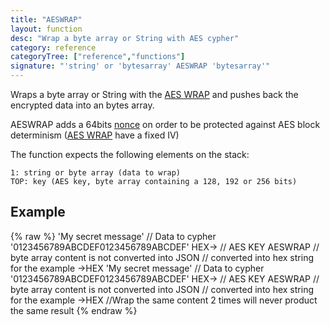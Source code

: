```yaml
---
title: "AESWRAP"
layout: function
desc: "Wrap a byte array or String with AES cypher"
category: reference
categoryTree: ["reference","functions"]
signature: "'string' or 'bytesarray' AESWRAP 'bytesarray'"
---
```


Wraps a byte array or String with the [AES WRAP](https://www.ietf.org/rfc/rfc3394.txt) and pushes back the encrypted data into an bytes array.


AESWRAP adds a 64bits [nonce](https://en.wikipedia.org/wiki/Cryptographic_nonce) on order to be protected against AES block determinism ([AES WRAP](https://www.ietf.org/rfc/rfc3394.txt) have a fixed IV) 


The function expects the following elements on the stack:

    1: string or byte array (data to wrap)
    TOP: key (AES key, byte array containing a 128, 192 or 256 bits)

## Example ##

{% raw %}
<warp10-warpscript-widget backend="{{backend}}"  exec-endpoint="{{execEndpoint}}">
'My secret message'  // Data to cypher 
'0123456789ABCDEF0123456789ABCDEF' HEX-> // AES KEY
AESWRAP
// byte array content is not converted into JSON
// converted into hex string for the example
->HEX
'My secret message'  // Data to cypher 
'0123456789ABCDEF0123456789ABCDEF' HEX-> // AES KEY
AESWRAP
// byte array content is not converted into JSON
// converted into hex string for the example
->HEX
//Wrap the same content 2 times will never product the same result 
</warp10-warpscript-widget>
{% endraw %}   